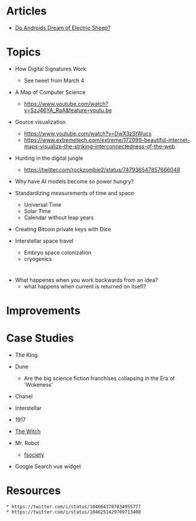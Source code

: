 
# Articles

* [Do Androids Dream of Electric Sheep?](https://en.wikipedia.org/wiki/Do_Androids_Dream_of_Electric_Sheep%3F)

# Topics

* How Digital Signatures Work
    - See tweet from March 4
* A Map of Computer Science
    - https://www.youtube.com/watch?v=SzJ46YA_RaA&feature=youtu.be
* Gource visualization
    - https://www.youtube.com/watch?v=DwX3zStWucs
    - https://www.extremetech.com/extreme/172099-beautiful-internet-maps-visualize-the-striking-interconnectedness-of-the-web
* Hunting in the digital jungle
    - https://twitter.com/rockzombie2/status/747936547857666048
* Why have AI models become so power hungry?

* Standardizing measurements of time and space
    - Universal Time
    - Solar Time
    - Calendar without leap years

* Creating Bitcoin private keys with Dice

* Interstellar space travel
    - Embryo space colonization
    - cryogenics
    
# 


* What happenes when you work backwards from an idea?
    - what happens when current is returned on itsefl?

# Improvements

# Case Studies

 * The King
 * Dune
    - Are the big science fiction franchises collapsing in the Era of 'Wokeness'
 * Chanel
 * Interstellar
 * 1917
 * [The Witch](https://www.imdb.com/title/tt4263482/)
 * Mr. Robot
    - [fsociety](https://www.google.com/search?q=fsociety)

* Google Search vue widget


# Resources
    * https://twitter.com/i/status/1046643787034955777
    * https://twitter.com/i/status/1046251429709713408
